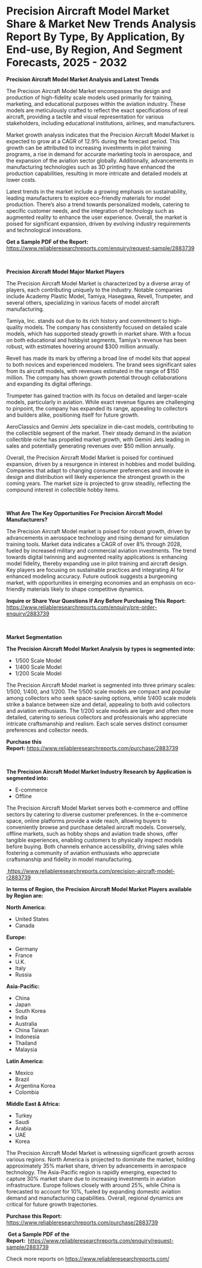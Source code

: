 <p><h1>Precision Aircraft Model Market Share & Market New Trends Analysis Report By Type, By Application, By End-use, By Region, And Segment Forecasts, 2025 - 2032</h1></p><p><strong>Precision Aircraft Model Market Analysis and Latest Trends</strong></p>
<p><p>The Precision Aircraft Model Market encompasses the design and production of high-fidelity scale models used primarily for training, marketing, and educational purposes within the aviation industry. These models are meticulously crafted to reflect the exact specifications of real aircraft, providing a tactile and visual representation for various stakeholders, including educational institutions, airlines, and manufacturers.</p><p>Market growth analysis indicates that the Precision Aircraft Model Market is expected to grow at a CAGR of 12.9% during the forecast period. This growth can be attributed to increasing investments in pilot training programs, a rise in demand for accurate marketing tools in aerospace, and the expansion of the aviation sector globally. Additionally, advancements in manufacturing technologies such as 3D printing have enhanced the production capabilities, resulting in more intricate and detailed models at lower costs.</p><p>Latest trends in the market include a growing emphasis on sustainability, leading manufacturers to explore eco-friendly materials for model production. There’s also a trend towards personalized models, catering to specific customer needs, and the integration of technology such as augmented reality to enhance the user experience. Overall, the market is poised for significant expansion, driven by evolving industry requirements and technological innovations.</p></p>
<p><strong>Get a Sample PDF of the Report:&nbsp;</strong> <a href="https://www.reliableresearchreports.com/enquiry/request-sample/2883739?utm_campaign=3250&utm_medium=2&utm_source=Github&utm_content=ia&utm_term=13032025&utm_id=precision-aircraft-model">https://www.reliableresearchreports.com/enquiry/request-sample/2883739</a></p>
<p>&nbsp;</p>
<p><strong>Precision Aircraft Model Major Market Players</strong></p>
<p><p>The Precision Aircraft Model Market is characterized by a diverse array of players, each contributing uniquely to the industry. Notable companies include Academy Plastic Model, Tamiya, Hasegawa, Revell, Trumpeter, and several others, specializing in various facets of model aircraft manufacturing.</p><p>Tamiya, Inc. stands out due to its rich history and commitment to high-quality models. The company has consistently focused on detailed scale models, which has supported steady growth in market share. With a focus on both educational and hobbyist segments, Tamiya's revenue has been robust, with estimates hovering around $300 million annually.</p><p>Revell has made its mark by offering a broad line of model kits that appeal to both novices and experienced modelers. The brand sees significant sales from its aircraft models, with revenues estimated in the range of $150 million. The company has shown growth potential through collaborations and expanding its digital offerings.</p><p>Trumpeter has gained traction with its focus on detailed and larger-scale models, particularly in aviation. While exact revenue figures are challenging to pinpoint, the company has expanded its range, appealing to collectors and builders alike, positioning itself for future growth.</p><p>AeroClassics and Gemini Jets specialize in die-cast models, contributing to the collectible segment of the market. Their steady demand in the aviation collectible niche has propelled market growth, with Gemini Jets leading in sales and potentially generating revenues over $50 million annually.</p><p>Overall, the Precision Aircraft Model Market is poised for continued expansion, driven by a resurgence in interest in hobbies and model building. Companies that adapt to changing consumer preferences and innovate in design and distribution will likely experience the strongest growth in the coming years. The market size is projected to grow steadily, reflecting the compound interest in collectible hobby items.</p></p>
<p>&nbsp;</p>
<p><strong>What Are The Key Opportunities For Precision Aircraft Model Manufacturers?</strong></p>
<p><p>The Precision Aircraft Model market is poised for robust growth, driven by advancements in aerospace technology and rising demand for simulation training tools. Market data indicates a CAGR of over 8% through 2028, fueled by increased military and commercial aviation investments. The trend towards digital twinning and augmented reality applications is enhancing model fidelity, thereby expanding use in pilot training and aircraft design. Key players are focusing on sustainable practices and integrating AI for enhanced modeling accuracy. Future outlook suggests a burgeoning market, with opportunities in emerging economies and an emphasis on eco-friendly materials likely to shape competitive dynamics.</p></p>
<p><strong>Inquire or Share Your Questions If Any Before Purchasing This Report:</strong> <a href="https://www.reliableresearchreports.com/enquiry/pre-order-enquiry/2883739?utm_campaign=3250&utm_medium=2&utm_source=Github&utm_content=ia&utm_term=13032025&utm_id=precision-aircraft-model">https://www.reliableresearchreports.com/enquiry/pre-order-enquiry/2883739</a></p>
<p>&nbsp;</p>
<p><strong>Market Segmentation</strong></p>
<p><strong>The Precision Aircraft Model Market Analysis by types is segmented into:</strong></p>
<p><ul><li>1/500 Scale Model</li><li>1/400 Scale Model</li><li>1/200 Scale Model</li></ul></p>
<p><p>The Precision Aircraft Model market is segmented into three primary scales: 1/500, 1/400, and 1/200. The 1/500 scale models are compact and popular among collectors who seek space-saving options, while 1/400 scale models strike a balance between size and detail, appealing to both avid collectors and aviation enthusiasts. The 1/200 scale models are larger and often more detailed, catering to serious collectors and professionals who appreciate intricate craftsmanship and realism. Each scale serves distinct consumer preferences and collector needs.</p></p>
<p><strong>Purchase this Report:&nbsp;</strong><a href="https://www.reliableresearchreports.com/purchase/2883739?utm_campaign=3250&utm_medium=2&utm_source=Github&utm_content=ia&utm_term=13032025&utm_id=precision-aircraft-model">https://www.reliableresearchreports.com/purchase/2883739</a></p>
<p>&nbsp;</p>
<p><strong>The Precision Aircraft Model Market Industry Research by Application is segmented into:</strong></p>
<p><ul><li>E-commerce</li><li>Offline</li></ul></p>
<p><p>The Precision Aircraft Model Market serves both e-commerce and offline sectors by catering to diverse customer preferences. In the e-commerce space, online platforms provide a wide reach, allowing buyers to conveniently browse and purchase detailed aircraft models. Conversely, offline markets, such as hobby shops and aviation trade shows, offer tangible experiences, enabling customers to physically inspect models before buying. Both channels enhance accessibility, driving sales while fostering a community of aviation enthusiasts who appreciate craftsmanship and fidelity in model manufacturing.</p></p>
<p><a href="https://www.reliableresearchreports.com/precision-aircraft-model-r2883739?utm_campaign=3250&utm_medium=2&utm_source=Github&utm_content=ia&utm_term=13032025&utm_id=precision-aircraft-model">&nbsp;https://www.reliableresearchreports.com/precision-aircraft-model-r2883739</a></p>
<p><strong>In terms of Region, the Precision Aircraft Model Market Players available by Region are:</strong></p>
<p>
    <p> <strong> North America: </strong>
        <ul>
            <li>United States</li>
            <li>Canada</li>
        </ul>
        </p> 
    <p> <strong> Europe: </strong>
        <ul>
            <li>Germany</li>
            <li>France</li>
            <li>U.K.</li>
            <li>Italy</li>
            <li>Russia</li>
        </ul>
        </p> 
    <p> <strong> Asia-Pacific: </strong>
        <ul>
            <li>China</li>
            <li>Japan</li>
            <li>South Korea</li>
            <li>India</li>
            <li>Australia</li>
            <li>China Taiwan</li>
            <li>Indonesia</li>
            <li>Thailand</li>
            <li>Malaysia</li>
        </ul>
        </p> 
    <p> <strong> Latin America: </strong>
        <ul>
            <li>Mexico</li>
            <li>Brazil</li>
            <li>Argentina Korea</li>
            <li>Colombia</li>
        </ul>
        </p> 
    <p> <strong> Middle East & Africa: </strong>
        <ul>
            <li>Turkey</li>
            <li>Saudi</li>
            <li>Arabia</li>
            <li>UAE</li>
            <li>Korea</li>
        </ul>
    </p>
    </p>
<p><p>The Precision Aircraft Model Market is witnessing significant growth across various regions. North America is projected to dominate the market, holding approximately 35% market share, driven by advancements in aerospace technology. The Asia-Pacific region is rapidly emerging, expected to capture 30% market share due to increasing investments in aviation infrastructure. Europe follows closely with around 25%, while China is forecasted to account for 10%, fueled by expanding domestic aviation demand and manufacturing capabilities. Overall, regional dynamics are critical for future growth trajectories.</p></p>
<p><strong>Purchase this Report: </strong><a href="https://www.reliableresearchreports.com/purchase/2883739?utm_campaign=3250&utm_medium=2&utm_source=Github&utm_content=ia&utm_term=13032025&utm_id=precision-aircraft-model">https://www.reliableresearchreports.com/purchase/2883739</a></p>
<p>&nbsp;<strong>Get a Sample PDF of the Report:&nbsp;&nbsp;</strong><a href="https://www.reliableresearchreports.com/enquiry/request-sample/2883739?utm_campaign=3250&utm_medium=2&utm_source=Github&utm_content=ia&utm_term=13032025&utm_id=precision-aircraft-model">https://www.reliableresearchreports.com/enquiry/request-sample/2883739</a></p>
<p><strong></strong></p>
<p>Check more reports on <a href="https://www.reliableresearchreports.com/?utm_campaign=3250&utm_medium=2&utm_source=Github&utm_content=ia&utm_term=13032025&utm_id=precision-aircraft-model">https://www.reliableresearchreports.com/</a></p>